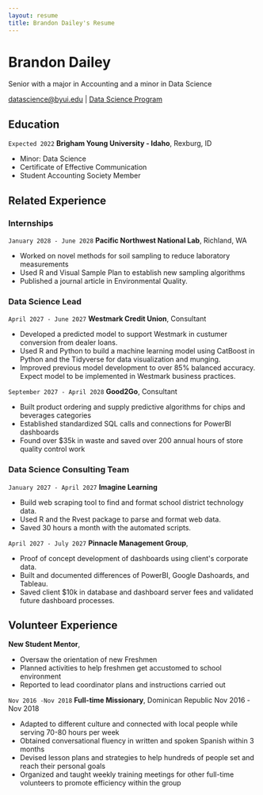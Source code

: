 ```yaml
---
layout: resume
title: Brandon Dailey's Resume
---
```

# Brandon Dailey
Senior with a major in Accounting and a minor in Data Science

<div id="webaddress">
<a href="datascience@byui.edu">datascience@byui.edu</a>
| <a href="https://byuidatascience.github.io/development.html">Data Science Program</a>
</div>

<!-- https://www.monique.tech/the-art-of-markdown -->


## Education
`Expected 2022`
__Brigham Young University - Idaho__, Rexburg, ID

- Minor: Data Science 
- Certificate of Effective Communication 
- Student Accounting Society Member



## Related Experience

### Internships

`January 2028 - June 2028`
__Pacific Northwest National Lab__, Richland, WA

- Worked on novel methods for soil sampling to reduce laboratory measurements
- Used R and Visual Sample Plan to establish new sampling algorithms
- Published a journal article in Environmental Quality.

### Data Science Lead

`April 2027 - June 2027`
__Westmark Credit Union__, Consultant

- Developed a predicted model to support Westmark in custumer conversion from dealer loans.
- Used R and Python to build a machine learning model using CatBoost in Python and the Tidyverse for data visualization and munging. 
- Improved previous model development to over 85% balanced accuracy. Expect model to be implemented in Westmark business practices.

`September 2027 - April 2028`
__Good2Go__, Consultant

- Built product ordering and supply predictive algorithms for chips and beverages categories
- Established standardized SQL calls and connections for PowerBI dashboards
- Found over $35k in waste and saved over 200 annual hours of store quality control work 

### Data Science Consulting Team

`January 2027 - April 2027`
__Imagine Learning__

- Build web scraping tool to find and format school district technology data.
- Used R and the Rvest package to parse and format web data.
- Saved 30 hours a month with the automated scripts.

`April 2027 - July 2027`
__Pinnacle Management Group__, 

- Proof of concept development of dashboards using client's corporate data.
- Built and documented differences of PowerBI, Google Dashoards, and Tableau.
- Saved client $10k in database and dashboard server fees and validated future dashboard processes.


## Volunteer Experience
__New Student Mentor__, 
- Oversaw the orientation of new Freshmen 
- Planned activities to help freshmen get accustomed to school environment
- Reported to lead coordinator plans and instructions carried out


`Nov 2016 -Nov 2018`
__Full-time Missionary__, Dominican Republic Nov 2016 -Nov 2018
- Adapted to different culture and connected with local people while serving 70-80 hours per week
- Obtained conversational fluency in written and spoken Spanish within 3 months
- Devised lesson plans and strategies to help hundreds of people set and reach their personal goals
- Organized and taught weekly training meetings for other full-time volunteers to promote efficiency within the group



<!-- ### Footer

Last updated: May 2013 -->


